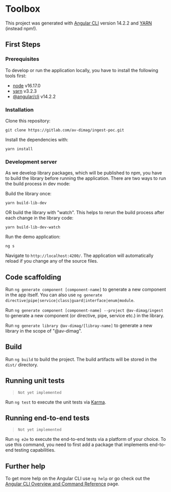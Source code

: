 # Toolbox

This project was generated with [Angular CLI](https://github.com/angular/angular-cli) version 14.2.2 and [YARN](https://yarnpkg.com) (instead npm!).

## First Steps

### Prerequisites

To develop or run the application locally, you have to install the following tools first:

* [node](https://nodejs.org/en/) v16.17.0
* [yarn](https://yarnpkg.com) v3.2.3
* [@angular/cli](https://cli.angular.io) v14.2.2

### Installation

Clone this repository:

```shell
git clone https://gitlab.com/av-dimag/ingest-poc.git
```

Install the dependencies with:

```shell
yarn install
```

### Development server

As we develop library packages, which will be published to npm, you have to build the library before running the application. There are two ways to run the build process in dev mode:

Build the library once:

```shell
yarn build-lib-dev
```

OR build the library with "watch". This helps to rerun the build process after each change in the library code:

```shell
yarn build-lib-dev-watch
```

Run the demo application:

```shell
ng s
```

Navigate to `http://localhost:4200/`. The application will automatically reload if you change any of the source files.

## Code scaffolding

Run `ng generate component [component-name]` to generate a new component in the app itself. You can also use `ng generate directive|pipe|service|class|guard|interface|enum|module`.

Run `ng generate component [component-name] --project @av-dimag/ingest` to generate a new component (or directive, pipe, service etc.) in the library. 

Run `ng generate library @av-dimag/[libray-name]` to generate a new library in the scope of "@av-dimag".

## Build

Run `ng build` to build the project. The build artifacts will be stored in the `dist/` directory.

## Running unit tests 

> `Not yet implemented`

Run `ng test` to execute the unit tests via [Karma](https://karma-runner.github.io).

## Running end-to-end tests

> `Not yet implemented`

Run `ng e2e` to execute the end-to-end tests via a platform of your choice. To use this command, you need to first add a package that implements end-to-end testing capabilities.

## Further help

To get more help on the Angular CLI use `ng help` or go check out the [Angular CLI Overview and Command Reference](https://angular.io/cli) page.
